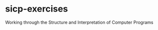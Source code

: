 sicp-exercises
==============

Working through the Structure and Interpretation of Computer Programs